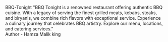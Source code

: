 BBQ-Tonight
"BBQ Tonight is a renowned restaurant offering authentic BBQ cuisine. With a legacy of serving the finest grilled meats, kebabs, steaks, and biryanis, we combine rich flavors with exceptional service. Experience a culinary journey that celebrates BBQ artistry. Explore our menu, locations, and catering services."
<br>
Author - Hamza Malik
king
